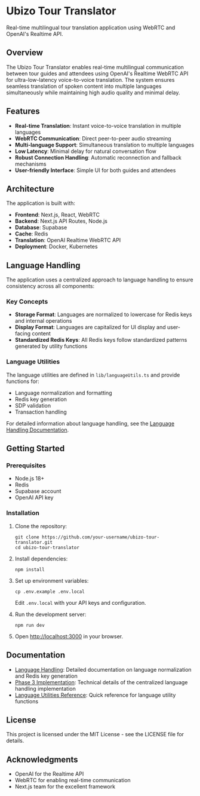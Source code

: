 # Ubizo Tour Translator

Real-time multilingual tour translation application using WebRTC and OpenAI's Realtime API.

## Overview

The Ubizo Tour Translator enables real-time multilingual communication between tour guides and attendees using OpenAI's Realtime WebRTC API for ultra-low-latency voice-to-voice translation. The system ensures seamless translation of spoken content into multiple languages simultaneously while maintaining high audio quality and minimal delay.

## Features

- **Real-time Translation**: Instant voice-to-voice translation in multiple languages
- **WebRTC Communication**: Direct peer-to-peer audio streaming
- **Multi-language Support**: Simultaneous translation to multiple languages
- **Low Latency**: Minimal delay for natural conversation flow
- **Robust Connection Handling**: Automatic reconnection and fallback mechanisms
- **User-friendly Interface**: Simple UI for both guides and attendees

## Architecture

The application is built with:

- **Frontend**: Next.js, React, WebRTC
- **Backend**: Next.js API Routes, Node.js
- **Database**: Supabase
- **Cache**: Redis
- **Translation**: OpenAI Realtime WebRTC API
- **Deployment**: Docker, Kubernetes

## Language Handling

The application uses a centralized approach to language handling to ensure consistency across all components:

### Key Concepts

- **Storage Format**: Languages are normalized to lowercase for Redis keys and internal operations
- **Display Format**: Languages are capitalized for UI display and user-facing content
- **Standardized Redis Keys**: All Redis keys follow standardized patterns generated by utility functions

### Language Utilities

The language utilities are defined in `lib/languageUtils.ts` and provide functions for:

- Language normalization and formatting
- Redis key generation
- SDP validation
- Transaction handling

For detailed information about language handling, see the [Language Handling Documentation](docs/language-handling.md).

## Getting Started

### Prerequisites

- Node.js 18+
- Redis
- Supabase account
- OpenAI API key

### Installation

1. Clone the repository:
   ```
   git clone https://github.com/your-username/ubizo-tour-translator.git
   cd ubizo-tour-translator
   ```

2. Install dependencies:
   ```
   npm install
   ```

3. Set up environment variables:
   ```
   cp .env.example .env.local
   ```
   Edit `.env.local` with your API keys and configuration.

4. Run the development server:
   ```
   npm run dev
   ```

5. Open [http://localhost:3000](http://localhost:3000) in your browser.

## Documentation

- [Language Handling](docs/language-handling.md): Detailed documentation on language normalization and Redis key generation
- [Phase 3 Implementation](docs/phase3-implementation.md): Technical details of the centralized language handling implementation
- [Language Utilities Reference](docs/language-utilities-reference.md): Quick reference for language utility functions

## License

This project is licensed under the MIT License - see the LICENSE file for details.

## Acknowledgments

- OpenAI for the Realtime API
- WebRTC for enabling real-time communication
- Next.js team for the excellent framework
